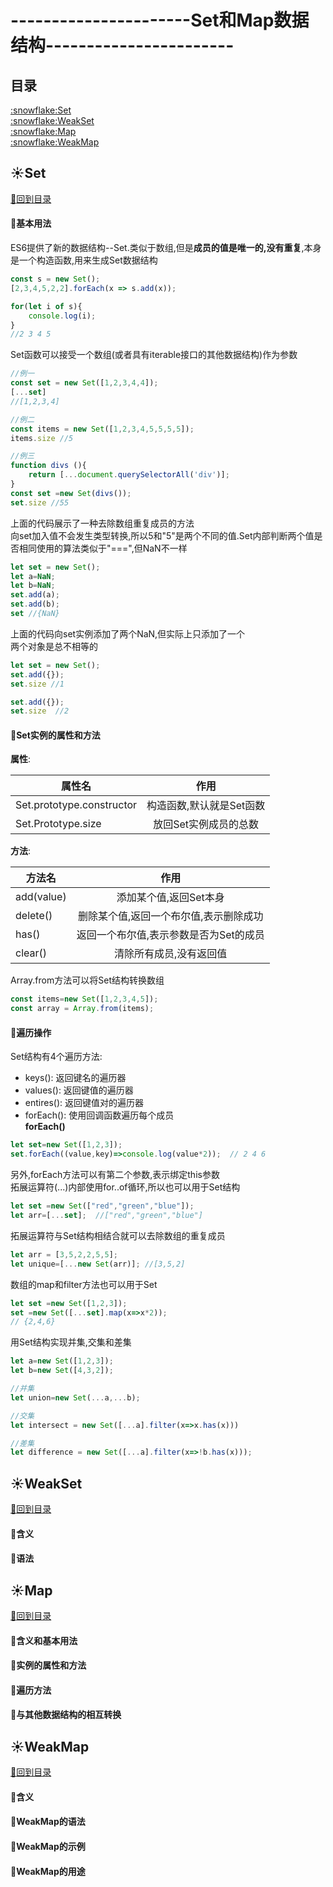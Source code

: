 # ----------------------Set和Map数据结构-----------------------
## 目录
<p id="title"></p>
<a href="#p1">:snowflake:Set</a><br>
<a href="#p2">:snowflake:WeakSet</a><br>
<a href="#p3">:snowflake:Map</a><br>
<a href="#p4">:snowflake:WeakMap</a><br>
<p id="p1"></p>

## :sunny:Set
<a href="#title">:whale2:回到目录</a><br>
#### :mag_right:基本用法
ES6提供了新的数据结构--Set.类似于数组,但是**成员的值是唯一的,没有重复**,本身是一个构造函数,用来生成Set数据结构
```JavaScript
const s = new Set();
[2,3,4,5,2,2].forEach(x => s.add(x));

for(let i of s){
    console.log(i);
}
//2 3 4 5
```
Set函数可以接受一个数组(或者具有iterable接口的其他数据结构)作为参数
```JavaScript
//例一
const set = new Set([1,2,3,4,4]);
[...set]
//[1,2,3,4]

//例二
const items = new Set([1,2,3,4,5,5,5,5]);
items.size //5

//例三
function divs (){
    return [...document.querySelectorAll('div')];
}
const set =new Set(divs());
set.size //55
```
上面的代码展示了一种去除数组重复成员的方法<br>
向set加入值不会发生类型转换,所以5和"5"是两个不同的值.Set内部判断两个值是否相同使用的算法类似于"===",但NaN不一样
```JavaScript
let set = new Set();
let a=NaN;
let b=NaN;
set.add(a);
set.add(b);
set //{NaN}
```
上面的代码向set实例添加了两个NaN,但实际上只添加了一个<br>
两个对象是总不相等的
```JavaScript
let set = new Set();
set.add({});
set.size //1

set.add({});
set.size  //2
```
#### :mag_right:Set实例的属性和方法
**属性**: 

属性名|作用
---|:--:
Set.prototype.constructor|构造函数,默认就是Set函数
Set.Prototype.size|放回Set实例成员的总数

**方法**: 

方法名|作用
---|:--:
add(value)|添加某个值,返回Set本身
delete()|删除某个值,返回一个布尔值,表示删除成功
has()|返回一个布尔值,表示参数是否为Set的成员
clear()|清除所有成员,没有返回值

Array.from方法可以将Set结构转换数组
```JavaScript
const items=new Set([1,2,3,4,5]);
const array = Array.from(items);
```
#### :mag_right:遍历操作
Set结构有4个遍历方法:<br>
+ keys(): 返回键名的遍历器
+ values(): 返回键值的遍历器
+ entires(): 返回键值对的遍历器
+ forEach(): 使用回调函数遍历每个成员<br>
**forEach()**<br>
```JavaScript
let set=new Set([1,2,3]);
set.forEach((value,key)=>console.log(value*2));  // 2 4 6
```
另外,forEach方法可以有第二个参数,表示绑定this参数
<br>
拓展运算符(...)内部使用for..of循环,所以也可以用于Set结构
```JavaScript
let set =new Set(["red","green","blue"]);
let arr=[...set];  //["red","green","blue"]
```
拓展运算符与Set结构相结合就可以去除数组的重复成员
```JavaScript
let arr = [3,5,2,2,5,5];
let unique=[...new Set(arr)]; //[3,5,2]
```
数组的map和filter方法也可以用于Set
```JavaScript
let set =new Set([1,2,3]);
set =new Set([...set].map(x=>x*2));
// {2,4,6}
```
用Set结构实现并集,交集和差集
```JavaScript
let a=new Set([1,2,3]);
let b=new Set([4,3,2]);

//并集
let union=new Set(...a,...b);

//交集
let intersect = new Set([...a].filter(x=>x.has(x)))

//差集
let difference = new Set([...a].filter(x=>!b.has(x)));
```
<p id="p2"></p>

## :sunny:WeakSet
<a href="#title">:whale2:回到目录</a><br>
#### :mag_right:含义
#### :mag_right:语法
<p id="p3"></p>

## :sunny:Map
<a href="#title">:whale2:回到目录</a><br>
#### :mag_right:含义和基本用法
#### :mag_right:实例的属性和方法
#### :mag_right:遍历方法
#### :mag_right:与其他数据结构的相互转换
<p id="p4"></p>

## :sunny:WeakMap
<a href="#title">:whale2:回到目录</a><br>
#### :mag_right:含义
#### :mag_right:WeakMap的语法
#### :mag_right:WeakMap的示例
#### :mag_right:WeakMap的用途
